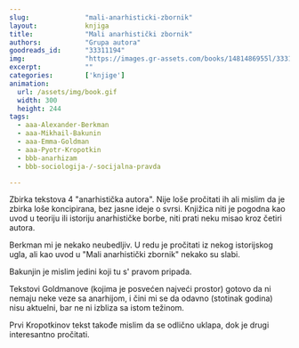 ```yaml
---
slug:              "mali-anarhisticki-zbornik"
layout:            knjiga
title:             "Mali anarhistički zbornik"
authors:           "Grupa autora"
goodreads_id:      "33311194"
img:               "https://images.gr-assets.com/books/1481486955l/33311194.jpg"
excerpt:           ""
categories:        ['knjige']
animation:
  url: /assets/img/book.gif
  width: 300
  height: 244
tags:
  - aaa-Alexander-Berkman 
  - aaa-Mikhail-Bakunin
  - aaa-Emma-Goldman
  - aaa-Pyotr-Kropotkin
  - bbb-anarhizam
  - bbb-sociologija-/-socijalna-pravda

---
```


Zbirka tekstova 4 "anarhistička autora". Nije loše pročitati ih ali mislim da je zbirka loše koncipirana, bez jasne 
ideje o svrsi. Knjižica niti je pogodna kao uvod u teoriju ili istoriju anarhističke borbe, niti prati neku misao kroz 
četiri autora.

Berkman mi je nekako neubedljiv. U redu je pročitati iz nekog istorijskog ugla, ali kao uvod u "Mali anarhistički 
zbornik" nekako su slabi.

Bakunjin je mislim jedini koji tu s' pravom pripada.

Tekstovi Goldmanove (kojima je posvećen najveći prostor) gotovo da ni nemaju neke veze sa anarhijom, i čini mi se da 
odavno (stotinak godina) nisu aktuelni, bar ne ni izbliza sa istom težinom.

Prvi Kropotkinov tekst takođe mislim da se odlično uklapa, dok je drugi interesantno pročitati.